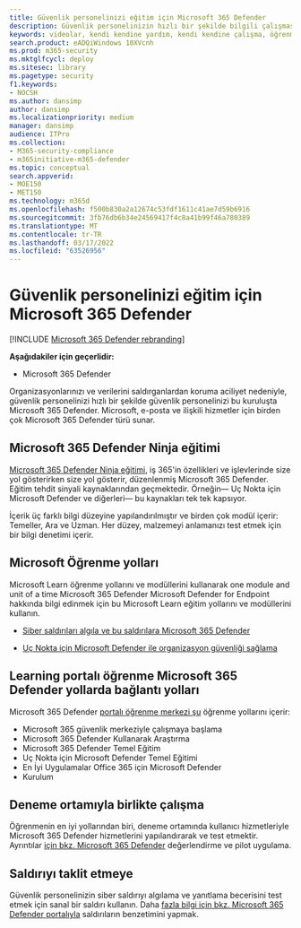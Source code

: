 ```yaml
---
title: Güvenlik personelinizi eğitim için Microsoft 365 Defender
description: Güvenlik personelinizin hızlı bir şekilde bilgili çalışması için önemli eğitim kaynaklarına sahip olun.
keywords: videolar, kendi kendine yardım, kendi kendine çalışma, öğrenme, öğrenme yolu, Microsoft Learn, kurs, kurs, SecOps, güvenlik analisti
search.product: eADQiWindows 10XVcnh
ms.prod: m365-security
ms.mktglfcycl: deploy
ms.sitesec: library
ms.pagetype: security
f1.keywords:
- NOCSH
ms.author: dansimp
author: dansimp
ms.localizationpriority: medium
manager: dansimp
audience: ITPro
ms.collection:
- M365-security-compliance
- m365initiative-m365-defender
ms.topic: conceptual
search.appverid:
- MOE150
- MET150
ms.technology: m365d
ms.openlocfilehash: f500b830a2a12674c53fdf1611c41ae7d59b6916
ms.sourcegitcommit: 3fb76db6b34e24569417f4c8a41b99f46a780389
ms.translationtype: MT
ms.contentlocale: tr-TR
ms.lasthandoff: 03/17/2022
ms.locfileid: "63526956"
---
```

# <a name="train-your-security-staff-for-microsoft-365-defender"></a>Güvenlik personelinizi eğitim için Microsoft 365 Defender

[!INCLUDE [Microsoft 365 Defender rebranding](../includes/microsoft-defender.md)]

**Aşağıdakiler için geçerlidir:**
- Microsoft 365 Defender

Organizasyonlarınızı ve verilerini saldırganlardan koruma aciliyet nedeniyle, güvenlik personelinizi hızlı bir şekilde güvenlik personelinizi bu kuruluşta Microsoft 365 Defender. Microsoft, e-posta ve ilişkili hizmetler için birden çok Microsoft 365 Defender türü sunar.


## <a name="microsoft-365-defender-ninja-training"></a>Microsoft 365 Defender Ninja eğitimi

[Microsoft 365 Defender Ninja eğitimi](https://techcommunity.microsoft.com/t5/microsoft-365-defender/become-a-microsoft-365-defender-ninja/ba-p/1789376), iş 365'in özellikleri ve işlevlerinde size yol gösterirken size yol gösterir, düzenlenmiş Microsoft 365 Defender. Eğitim tehdit sinyali kaynaklarından geçmektedir. Örneğin&mdash; Uç Nokta için Microsoft Defender ve diğerleri&mdash; bu kaynakları tek tek kapsıyor. 

İçerik üç farklı bilgi düzeyine yapılandırılmıştır ve birden çok modül içerir: Temeller, Ara ve Uzman. Her düzey, malzemeyi anlamanızı test etmek için bir bilgi denetimi içerir.

## <a name="microsoft-learn-learning-paths"></a>Microsoft Öğrenme yolları

Microsoft Learn öğrenme yollarını ve modüllerini kullanarak one module and unit of a time Microsoft 365 Defender Microsoft Defender for Endpoint hakkında bilgi edinmek için bu Microsoft Learn eğitim yollarını ve modüllerini kullanın.

 - [Siber saldırıları algıla ve bu saldırılara Microsoft 365 Defender](/learn/paths/defender-detect-respond/)

 - [Uç Nokta için Microsoft Defender ile organizasyon güvenliği sağlama](/learn/paths/defender-endpoint-fundamentals/)  


## <a name="learning-paths-in-the-microsoft-365-defender-portal-learning-hub"></a>Learning portalı öğrenme Microsoft 365 Defender yollarda bağlantı yolları

Microsoft 365 Defender [portalı öğrenme merkezi şu](https://security.microsoft.com/learning) öğrenme yollarını içerir:

- Microsoft 365 güvenlik merkeziyle çalışmaya başlama
- Microsoft 365 Defender Kullanarak Araştırma
- Microsoft 365 Defender Temel Eğitim
- Uç Nokta için Microsoft Defender Temel Eğitimi
- En İyi Uygulamalar Office 365 için Microsoft Defender
- Kurulum

## <a name="hands-on-with-a-trial-environment"></a>Deneme ortamıyla birlikte çalışma

Öğrenmenin en iyi yollarından biri, deneme ortamında kullanıcı hizmetleriyle Microsoft 365 Defender hizmetlerini yapılandırarak ve test etmektir. Ayrıntılar [için bkz. Microsoft 365 Defender](eval-overview.md) değerlendirme ve pilot uygulama.

## <a name="simulating-an-attack"></a>Saldırıyı taklit etmeye

Güvenlik personelinizin siber saldırıyı algılama ve yanıtlama becerisini test etmek için sanal bir saldırı kullanın. Daha [fazla bilgi için bkz. Microsoft 365 Defender portalıyla](eval-defender-investigate-respond-simulate-attack.md#simulate-attacks-with-the-microsoft-365-defender-portal) saldırıların benzetimini yapmak. 

